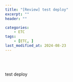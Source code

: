 ```yaml
---
title: "[Review] test deploy"
excerpt: ""
header: ""

categories:
    - ETC
tags:
    - [ETC, ]
last_modified_at: 2024-08-23
---
```

<br><br>

test deploy

